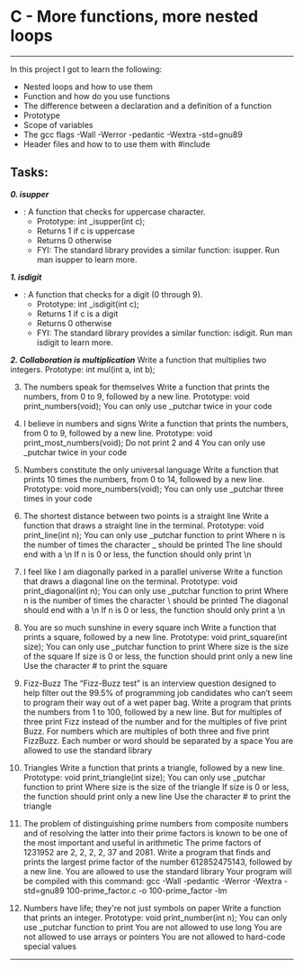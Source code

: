 # C - More functions, more nested loops
***
In this project I got to learn the following:
* Nested loops and how to use them
* Function and how do you use functions
* The difference between a declaration and a definition of a function
* Prototype
* Scope of variables
* The gcc flags -Wall -Werror -pedantic -Wextra -std=gnu89
* Header files and how to to use them with #include

## Tasks:
_**0. isupper**_
* [](): A function that checks for uppercase character.
   * Prototype: int _isupper(int c);
   * Returns 1 if c is uppercase
   * Returns 0 otherwise
   * FYI: The standard library provides a similar function: isupper. Run man isupper to learn more.

_**1. isdigit**_
* [](): A function that checks for a digit (0 through 9).
   * Prototype: int _isdigit(int c);
   * Returns 1 if c is a digit
   * Returns 0 otherwise
   * FYI: The standard library provides a similar function: isdigit. Run man isdigit to learn more.

_**2. Collaboration is multiplication**_
Write a function that multiplies two integers.
Prototype: int mul(int a, int b);
    
3. The numbers speak for themselves
Write a function that prints the numbers, from 0 to 9, followed by a new line.
Prototype: void print_numbers(void);
You can only use _putchar twice in your code
    
4. I believe in numbers and signs
Write a function that prints the numbers, from 0 to 9, followed by a new line.
Prototype: void print_most_numbers(void);
Do not print 2 and 4
You can only use _putchar twice in your code
    
5. Numbers constitute the only universal language
Write a function that prints 10 times the numbers, from 0 to 14, followed by a new line.
Prototype: void more_numbers(void);
You can only use _putchar three times in your code

    
6. The shortest distance between two points is a straight line
Write a function that draws a straight line in the terminal.
Prototype: void print_line(int n);
You can only use _putchar function to print
Where n is the number of times the character _ should be printed
The line should end with a \n
If n is 0 or less, the function should only print \n

7. I feel like I am diagonally parked in a parallel universe
Write a function that draws a diagonal line on the terminal.
Prototype: void print_diagonal(int n);
You can only use _putchar function to print
Where n is the number of times the character \ should be printed
The diagonal should end with a \n
If n is 0 or less, the function should only print a \n

8. You are so much sunshine in every square inch
Write a function that prints a square, followed by a new line.
Prototype: void print_square(int size);
You can only use _putchar function to print
Where size is the size of the square
If size is 0 or less, the function should print only a new line
Use the character # to print the square

9. Fizz-Buzz
The “Fizz-Buzz test” is an interview question designed to help filter out the 99.5% of programming job candidates who can’t seem to program their way out of a wet paper bag.
Write a program that prints the numbers from 1 to 100, followed by a new line. But for multiples of three print Fizz instead of the number and for the multiples of five print Buzz. For numbers which are multiples of both three and five print FizzBuzz.
Each number or word should be separated by a space
You are allowed to use the standard library
    
10. Triangles
Write a function that prints a triangle, followed by a new line.
Prototype: void print_triangle(int size);
You can only use _putchar function to print
Where size is the size of the triangle
If size is 0 or less, the function should print only a new line
Use the character # to print the triangle

11. The problem of distinguishing prime numbers from composite numbers and of resolving the latter into their prime factors is known to be one of the most important and useful in arithmetic
The prime factors of 1231952 are 2, 2, 2, 2, 37 and 2081.
Write a program that finds and prints the largest prime factor of the number 612852475143, followed by a new line.
You are allowed to use the standard library
Your program will be compiled with this command: gcc -Wall -pedantic -Werror -Wextra -std=gnu89 100-prime_factor.c -o 100-prime_factor -lm

12. Numbers have life; they're not just symbols on paper
Write a function that prints an integer.
Prototype: void print_number(int n);
You can only use _putchar function to print
You are not allowed to use long
You are not allowed to use arrays or pointers
You are not allowed to hard-code special values
***
